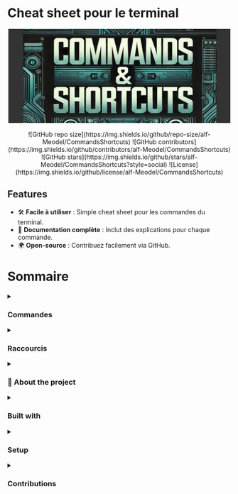 # Cheat sheet pour le terminal

<p align="center"><img src="assets/img/mainImg2.jpg" width="500"/></p>

<div align="center">
![GitHub repo size](https://img.shields.io/github/repo-size/alf-Meodel/CommandsShortcuts)
![GitHub contributors](https://img.shields.io/github/contributors/alf-Meodel/CommandsShortcuts)
![GitHub stars](https://img.shields.io/github/stars/alf-Meodel/CommandsShortcuts?style=social)
![License](https://img.shields.io/github/license/alf-Meodel/CommandsShortcuts)
</div>



## Features
- 🛠️ **Facile à utiliser** : Simple cheat sheet pour les commandes du terminal.
- 📄 **Documentation complète** : Inclut des explications pour chaque commande.
- 🌍 **Open-source** : Contribuez facilement via GitHub.



# Sommaire

<details>
<summary><h3>Commandes</h3></summary>
<ul>
        <li><a href="/doc/commands/base-commands.md">Commandes de base</a></li>
        <li><a href="/doc/commands/file-manipulation.md">Manipulation de fichiers</a></li>
        <li><a href="/doc/commands/network-commands.md">Network-commands</a></li>
        <li><a href="/doc/commands/permissions.md">Permissions</a></li>
        <li><a href="/doc/commands/variables-environnement.md">Variables environnement</a></li>
</ul>
</details>

<details>
<summary>
<h3>Raccourcis</h3>
</summary>
<ul>
        <li><a href="/doc/hotkeys/navigation.md">Navigation</a></li>
        <li><a href="/doc/hotkeys/process-management.md">Gestion des processus</a></li>
</ul>
</details>


<details>
<summary>
<h3> 📝 About the project</h3>
</summary>
<ul>

Ce projet est une **cheat sheet interactive** pour le terminal, permettant aux utilisateurs de naviguer facilement à travers des commandes essentielles et des raccourcis pour gérer efficacement leur environnement de développement. 
Le projet a été conçu pour les développeurs et administrateurs système qui veulent une référence rapide aux commandes souvent utilisées, tout en gardant une interface simple et intuitive.

Fonctionnalités principales :
- Menu déroulant pour les différentes sections de commandes.
- Liens directs vers des documents détaillant chaque catégorie de commandes et raccourcis.
- Structure modulaire pour permettre l’ajout de nouvelles sections.

Ce projet est open-source et peut être modifié ou amélioré par la communauté.

</ul>
</details>

<details>
<summary>
<h3>Built with</h3>
</summary>
<ul>
Ce projet a été construit avec les technologies suivantes :

- **Markdown** : Utilisé pour la structure des documents et des liens.
- **HTML/CSS** : Pour styliser les éléments comme les images et menus déroulants dans le README.
- **Git** : Pour la gestion des versions du projet et des branches de développement.
- **Git Flow** : Utilisé pour organiser le cycle de développement des features et des releases.

</ul>
</details>

<details>
<summary>
<h3>Setup</h3>
</summary>
<ul>
Suivez ces étapes pour configurer le projet localement :

1. **Cloner le dépôt** :
   #### git clone https://github.com/alf-Meodel/CommandsShortcuts.git
   #### cd CommandsShortcuts
   #### git checkout develop

</ul>
</details>

<details>
<summary>
<h3>Contributions</h3>
</summary>
<ul>
Merci à toutes les personnes qui ont contribué à ce projet !

- [Boris](https://github.com/nom-utilisateur1)
- [Yohan](https://github.com/nom-utilisateur2)
- [Gabriel](https://github.com/nom-utilisateur3)
- [Franck](https://github.com/nom-utilisateur3)

</ul>
</details>
